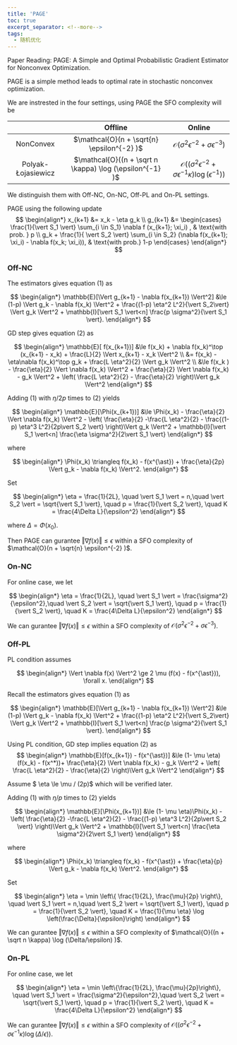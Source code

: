 ```yaml
---
title: 'PAGE'
toc: true
excerpt_separator: <!--more-->
tags: 		
  - 随机优化
---
```




Paper Reading: PAGE: A Simple and Optimal Probabilistic Gradient Estimator for Nonconvex Optimization.



<!--more-->

PAGE is a simple method leads to optimal rate in stochastic nonconvex optimization.

We are instrested in the four settings, using PAGE the SFO complexity will be

|                    |                          Offline                          |                            Online                            |
| :----------------: | :-------------------------------------------------------: | :----------------------------------------------------------: |
|     NonConvex      |        $\mathcal{O}(n + \sqrt{n} \epsilon^{-2} )$         | $\mathcal{O}(\sigma^2 \epsilon^{-2} + \sigma\epsilon^{-3} )$ |
| Polyak-Łojasiewicz | $\mathcal{O}((n + \sqrt n  \kappa) \log (\epsilon^{-1} )$ | $\mathcal{O}( (\sigma^2 \epsilon^{-2} + \sigma\epsilon^{-1} \kappa) \log(\epsilon^{-1}) )$ |

We distinguish them with Off-NC, On-NC, Off-PL and On-PL settings.


PAGE using the following update
$$
\begin{align*}
x_{k+1} &= x_k - \eta g_k \\
g_{k+1} &= 
\begin{cases}
\frac{1}{\vert S_1 \vert} \sum_{i \in S_1} \nabla f (x_{k+1}; \xi_i) , & \text{with prob. } p \\
g_k + \frac{1}{ \vert S_2 \vert} \sum_{i \in S_2} (\nabla f(x_{k+1}; \xi_i) - \nabla f(x_k; \xi_i)), & \text{with prob.} 1-p
\end{cases}
\end{align*}
$$

### Off-NC


The estimators gives equation (1) as

$$
\begin{align*}
\mathbb{E}[\Vert g_{k+1} - \nabla f(x_{k+1}) \Vert^2] &\le (1-p) \Vert g_k - \nabla f(x_k) \Vert^2 + \frac{(1-p) \eta^2 L^2}{\vert S_2\vert} \Vert g_k \Vert^2 + \mathbb{I}[\vert S_1 \vert<n] \frac{p \sigma^2}{\vert S_1 \vert}.
\end{align*}
$$

GD step gives equation (2) as 

$$
\begin{align*}
\mathbb{E}[ f(x_{k+1})] &\le f(x_k) + \nabla f(x_k)^\top (x_{k+1} - x_k) + \frac{L}{2} \Vert x_{k+1} - x_k \Vert^2 \\
&= f(x_k) - \eta\nabla f(x_k)^\top g_k + \frac{L \eta^2}{2} \Vert g_k \Vert^2 \\
&\le f(x_k ) - \frac{\eta}{2} \Vert \nabla f(x_k) \Vert^2 + \frac{\eta}{2} \Vert \nabla f(x_k) - g_k \Vert^2 + \left( \frac{L \eta^2}{2}  - \frac{\eta}{2} \right)\Vert g_k \Vert^2
\end{align*}
$$

Adding (1) with $\eta / 2p$ times to (2) yields

$$
\begin{align*}
\mathbb{E}[\Phi(x_{k+1})] &\le \Phi(x_k) -  \frac{\eta}{2} \Vert \nabla f(x_k) \Vert^2 - \left(  \frac{\eta}{2} -\frac{L \eta^2}{2} - \frac{(1-p) \eta^3 L^2}{2p\vert S_2 \vert} \right)\Vert g_k \Vert^2 + \mathbb{I}[\vert S_1 \vert<n] \frac{\eta \sigma^2}{2\vert S_1 \vert}
\end{align*}
$$

where 

$$
\begin{align*}
\Phi(x_k) \triangleq f(x_k) - f(x^{\ast}) + \frac{\eta}{2p} \Vert g_k - \nabla f(x_k) \Vert^2.
\end{align*}
$$

Set 

$$
\begin{align*}
\eta = \frac{1}{2L}, \quad \vert S_1 \vert = n,\quad \vert S_2 \vert  = \sqrt{\vert S_1 \vert}, \quad  p = \frac{1}{\vert S_2 \vert}, \quad K = \frac{4\Delta L}{\epsilon^2} 
\end{align*}
$$

where $\Delta = \Phi(x_0)$. 

Then PAGE can gurantee $\Vert \nabla f(x) \Vert \le \epsilon$ within a SFO complexity of $\mathcal{O}(n + \sqrt{n} \epsilon^{-2} )$.



### On-NC

For online case, we let

$$
\begin{align*}
\eta = \frac{1}{2L}, \quad \vert S_1 \vert = \frac{\sigma^2}{\epsilon^2},\quad \vert S_2 \vert  = \sqrt{\vert S_1 \vert}, \quad  p = \frac{1}{\vert S_2 \vert}, \quad K = \frac{4\Delta L}{\epsilon^2} 
\end{align*}
$$


We can gurantee $\Vert \nabla f(x) \Vert \le \epsilon$ within a SFO complexity of $\mathcal{O}(\sigma^2 \epsilon^{-2} + \sigma\epsilon^{-3} )$.



### Off-PL



PL condition assumes

$$
\begin{align*}
\Vert \nabla f(x) \Vert^2 \ge 2 \mu (f(x) - f(x^{\ast})), \forall x.
\end{align*}
$$

Recall the estimators gives equation (1) as

$$
\begin{align*}
\mathbb{E}[\Vert g_{k+1} - \nabla f(x_{k+1}) \Vert^2] &\le (1-p) \Vert g_k - \nabla f(x_k) \Vert^2 + \frac{(1-p) \eta^2 L^2}{\vert S_2\vert} \Vert g_k \Vert^2 + \mathbb{I}[\vert S_1 \vert<n] \frac{p \sigma^2}{\vert S_1 \vert}.
\end{align*}
$$

Using PL condition, GD step implies equation (2) as
$$
\begin{align*}
\mathbb{E}[f(x_{k+1}) - f(x^{\ast})] &\le (1- \mu \eta) (f(x_k) - f(x^*))+ \frac{\eta}{2} \Vert \nabla f(x_k) - g_k \Vert^2 + \left( \frac{L \eta^2}{2}  - \frac{\eta}{2} \right)\Vert g_k \Vert^2
\end{align*}
$$


Assume $ \eta \le \mu / (2p)$ which will be verified later.

Adding (1) with $\eta / p$ times to (2) yields

$$
\begin{align*}
\mathbb{E}[\Phi(x_{k+1})] &\le (1- \mu \eta)\Phi(x_k)  - \left(  \frac{\eta}{2} -\frac{L \eta^2}{2} - \frac{(1-p) \eta^3 L^2}{2p\vert S_2 \vert} \right)\Vert g_k \Vert^2 + \mathbb{I}[\vert S_1 \vert<n] \frac{\eta \sigma^2}{2\vert S_1 \vert}
\end{align*}
$$

where 

$$
\begin{align*}
\Phi(x_k) \triangleq f(x_k) - f(x^{\ast}) + \frac{\eta}{p} \Vert g_k - \nabla f(x_k) \Vert^2.
\end{align*}
$$



Set 

$$
\begin{align*}
\eta = \min \left\{ \frac{1}{2L}, \frac{\mu}{2p} \right\}, \quad \vert S_1 \vert = n,\quad \vert S_2 \vert  = \sqrt{\vert S_1 \vert}, \quad  p = \frac{1}{\vert S_2 \vert}, \quad K = \frac{1}{\mu \eta} \log \left(\frac{\Delta}{\epsilon}\right)
\end{align*}
$$

We can gurantee $\Vert \nabla f(x) \Vert \le \epsilon$ within a SFO complexity of $\mathcal{O}((n + \sqrt n  \kappa) \log (\Delta/\epsilon) )$.



### On-PL

For online case, we let

$$
\begin{align*}
\eta = \min \left\{\frac{1}{2L}, \frac{\mu}{2p}\right\}, \quad \vert S_1 \vert = \frac{\sigma^2}{\epsilon^2},\quad \vert S_2 \vert  = \sqrt{\vert S_1 \vert}, \quad  p = \frac{1}{\vert S_2 \vert}, \quad K = \frac{4\Delta L}{\epsilon^2} 
\end{align*}
$$

We can gurantee $\Vert \nabla f(x) \Vert \le \epsilon$ within a SFO complexity of $\mathcal{O}( (\sigma^2 \epsilon^{-2} + \sigma\epsilon^{-1} \kappa) \log(\Delta/\epsilon) )$.

